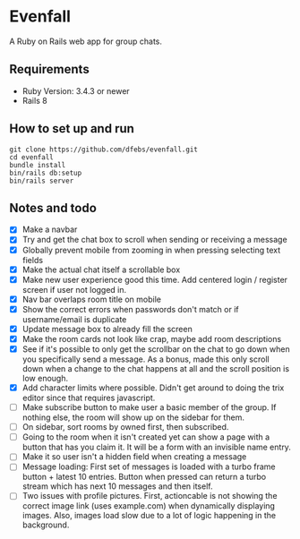 # Evenfall
A Ruby on Rails web app for group chats.

## Requirements
- Ruby Version: 3.4.3 or newer
- Rails 8

## How to set up and run
```
git clone https://github.com/dfebs/evenfall.git
cd evenfall
bundle install
bin/rails db:setup
bin/rails server
```

## Notes and todo

- [x] Make a navbar
- [x] Try and get the chat box to scroll when sending or receiving a message
- [x] Globally prevent mobile from zooming in when pressing selecting text fields
- [x] Make the actual chat itself a scrollable box
- [x] Make new user experience good this time. Add centered login / register screen if user not logged in.
- [x] Nav bar overlaps room title on mobile
- [x] Show the correct errors when passwords don't match or if username/email is duplicate
- [x] Update message box to already fill the screen
- [x] Make the room cards not look like crap, maybe add room descriptions
- [x] See if it's possible to only get the scrollbar on the chat to go down when you specifically send a message. As a bonus, made this only scroll down when a change to the chat happens at all and the scroll position is low enough.
- [x] Add character limits where possible. Didn't get around to doing the trix editor since that requires javascript. 
- [ ] Make subscribe button to make user a basic member of the group. If nothing else, the room will show up on the sidebar for them.
- [ ] On sidebar, sort rooms by owned first, then subscribed. 
- [ ] Going to the room when it isn't created yet can show a page with a button that has you claim it. It will be a form with an invisible name entry.
- [ ] Make it so user isn't a hidden field when creating a message
- [ ] Message loading: First set of messages is loaded with a turbo frame button + latest 10 entries. Button when pressed can return a turbo stream which has next 10 messages and then itself.
- [ ] Two issues with profile pictures. First, actioncable is not showing the correct image link (uses example.com) when dynamically displaying images. Also, images load slow due to a lot of logic happening in the background.
